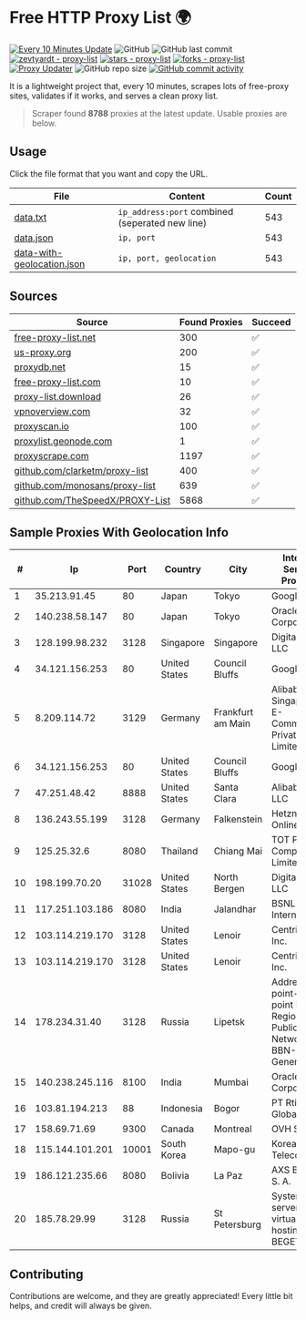 
# Free HTTP Proxy List 🌍

[![Every 10 Minutes Update](https://github.com/mertguvencli/http-proxy-list/actions/workflows/main.yml/badge.svg?branch=main)](https://github.com/mertguvencli/http-proxy-list/actions/workflows/main.yml)
![GitHub](https://img.shields.io/github/license/mertguvencli/http-proxy-list)
![GitHub last commit](https://img.shields.io/github/last-commit/mertguvencli/http-proxy-list)
[![zevtyardt - proxy-list](https://img.shields.io/static/v1?label=zevtyardt&message=proxy-list&color=blue&logo=github)](https://github.com/zevtyardt/proxy-list "Go to GitHub repo")
[![stars - proxy-list](https://img.shields.io/github/stars/zevtyardt/proxy-list?style=social)](https://github.com/zevtyardt/proxy-list)
[![forks - proxy-list](https://img.shields.io/github/forks/zevtyardt/proxy-list?style=social)](https://github.com/zevtyardt/proxy-list)
[![Proxy Updater](https://github.com/zevtyardt/proxy-list/workflows/Proxy%20Updater/badge.svg)](https://github.com/zevtyardt/proxy-list/actions?query=workflow:"Proxy+Updater")
![GitHub repo size](https://img.shields.io/github/repo-size/zevtyardt/proxy-list)
[![GitHub commit activity](https://img.shields.io/github/commit-activity/m/zevtyardt/proxy-list?logo=commits)](https://github.com/zevtyardt/proxy-list/commits/main)

It is a lightweight project that, every 10 minutes, scrapes lots of free-proxy sites, validates if it works, and serves a clean proxy list.

> Scraper found **8788** proxies at the latest update. Usable proxies are below.

## Usage

Click the file format that you want and copy the URL.

|File|Content|Count|
|----|-------|-----|
|[data.txt](https://raw.githubusercontent.com/mertguvencli/http-proxy-list/main/proxy-list/data.txt)|`ip_address:port` combined (seperated new line)|543|
|[data.json](https://raw.githubusercontent.com/mertguvencli/http-proxy-list/main/proxy-list/data.json)|`ip, port`|543|
|[data-with-geolocation.json](https://raw.githubusercontent.com/mertguvencli/http-proxy-list/main/proxy-list/data-with-geolocation.json)|`ip, port, geolocation`|543|

## Sources

|Source|Found Proxies|Succeed|
|------|-------------|-------|
|[free-proxy-list.net](https://free-proxy-list.net)|300|✅|
|[us-proxy.org](https://www.us-proxy.org)|200|✅|
|[proxydb.net](http://proxydb.net)|15|✅|
|[free-proxy-list.com](https://free-proxy-list.com/?page=&port=&type%5B%5D=http&type%5B%5D=https&up_time=0&search=Search)|10|✅|
|[proxy-list.download](https://www.proxy-list.download/HTTP)|26|✅|
|[vpnoverview.com](https://vpnoverview.com/privacy/anonymous-browsing/free-proxy-servers)|32|✅|
|[proxyscan.io](https://www.proxyscan.io)|100|✅|
|[proxylist.geonode.com](https://proxylist.geonode.com/api/proxy-list?limit=300&page=1&sort_by=lastChecked&sort_type=desc&protocols=http,https)|1|✅|
|[proxyscrape.com](https://api.proxyscrape.com/v2/?request=displayproxies&protocol=http&timeout=10000&country=all&ssl=all&anonymity=all)|1197|✅|
|[github.com/clarketm/proxy-list](https://raw.githubusercontent.com/clarketm/proxy-list/master/proxy-list-raw.txt)|400|✅|
|[github.com/monosans/proxy-list](https://raw.githubusercontent.com/monosans/proxy-list/main/proxies/http.txt)|639|✅|
|[github.com/TheSpeedX/PROXY-List](https://raw.githubusercontent.com/TheSpeedX/PROXY-List/master/http.txt)|5868|✅|


## Sample Proxies With Geolocation Info

|#|Ip|Port|Country|City|Internet Service Provider|
|-|--|----|-------|----|-------------------------|
|1|35.213.91.45|80|Japan|Tokyo|Google LLC|
|2|140.238.58.147|80|Japan|Tokyo|Oracle Corporation|
|3|128.199.98.232|3128|Singapore|Singapore|DigitalOcean, LLC|
|4|34.121.156.253|80|United States|Council Bluffs|Google LLC|
|5|8.209.114.72|3129|Germany|Frankfurt am Main|Alibaba.com Singapore E-Commerce Private Limited|
|6|34.121.156.253|80|United States|Council Bluffs|Google LLC|
|7|47.251.48.42|8888|United States|Santa Clara|Alibaba.com LLC|
|8|136.243.55.199|3128|Germany|Falkenstein|Hetzner Online GmbH|
|9|125.25.32.6|8080|Thailand|Chiang Mai|TOT Public Company Limited|
|10|198.199.70.20|31028|United States|North Bergen|DigitalOcean, LLC|
|11|117.251.103.186|8080|India|Jalandhar|BSNL Internet|
|12|103.114.219.170|3128|United States|Lenoir|Centrilogic, Inc.|
|13|103.114.219.170|3128|United States|Lenoir|Centrilogic, Inc.|
|14|178.234.31.40|3128|Russia|Lipetsk|Address point-to-point Lipetsk Regional Public Network BBN-3/1/1 General|
|15|140.238.245.116|8100|India|Mumbai|Oracle Corporation|
|16|103.81.194.213|88|Indonesia|Bogor|PT Rtiga Global Media|
|17|158.69.71.69|9300|Canada|Montreal|OVH SAS|
|18|115.144.101.201|10001|South Korea|Mapo-gu|Korea Telecom|
|19|186.121.235.66|8080|Bolivia|La Paz|AXS Bolivia S. A.|
|20|185.78.29.99|3128|Russia|St Petersburg|System servers virtual hosting BEGET.RU|



## Contributing

Contributions are welcome, and they are greatly appreciated! Every
little bit helps, and credit will always be given.

